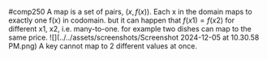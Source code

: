 #comp250 
A map is a set of pairs, ${(x,f(x))}$. Each x in the domain maps to exactly one f(x) in codomain. but it can happen that $f(x1)=f(x2)$ for different x1, x2, i.e. many-to-one. for example two dishes can map to the same price. ![](../../assets/screenshots/Screenshot 2024-12-05 at 10.30.58 PM.png)
A key cannot map to 2 different values at once. 

